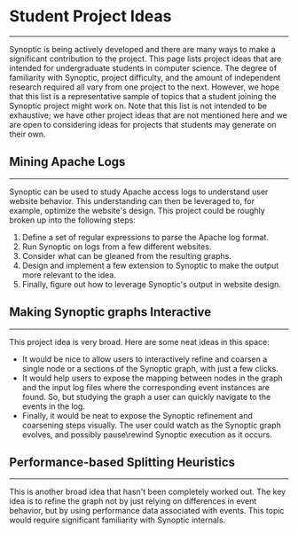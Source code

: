 # Student Project Ideas #

---


Synoptic is being actively developed and there are many ways to make a significant contribution to the project. This page lists project ideas that are intended for undergraduate students in computer science. The degree of familiarity with Synoptic, project difficulty, and the amount of independent research required all vary from one project to the next. However, we hope that this list is a representative sample of topics that a student joining the Synoptic project might work on. Note that this list is not intended to be exhaustive; we have other project ideas that are not mentioned here and we are open to considering ideas for projects that students may generate on their own.


## Mining Apache Logs ##

---


Synoptic can be used to study Apache access logs to understand user website behavior. This understanding can then be leveraged to, for example, optimize the website's design. This project could be roughly broken up into the following steps:
  1. Define a set of regular expressions to parse the Apache log format.
  1. Run Synoptic on logs from a few different websites.
  1. Consider what can be gleaned from the resulting graphs.
  1. Design and implement a few extension to Synoptic to make the output more relevant to the idea.
  1. Finally, figure out how to leverage Synoptic's output in website design.

## Making Synoptic graphs Interactive ##

---


This project idea is very broad. Here are some neat ideas in this space:
  * It would be nice to allow users to interactively refine and coarsen a single node or a sections of the Synoptic graph, with just a few clicks.
  * It would help users to expose the mapping between nodes in the graph and the input log files where the corresponding event instances are found. So, but studying the graph a user can quickly navigate to the events in the log.
  * Finally, it would be neat to expose the Synoptic refinement and coarsening steps visually. The user could watch as the Synoptic graph evolves, and possibly pause\rewind Synoptic execution as it occurs.

## Performance-based Splitting Heuristics ##

---


This is another broad idea that hasn't been completely worked out. The key idea is to refine the graph not by just relying on differences in event behavior, but by using performance data associated with events. This topic would require significant familiarity with Synoptic internals.
